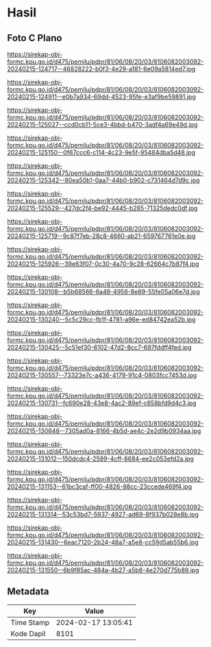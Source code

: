 # Hasil

## Foto C Plano

https://sirekap-obj-formc.kpu.go.id/d475/pemilu/pdpr/81/06/08/20/03/8106082003092-20240215-124717--46828222-b0f3-4e29-a181-6e09a5814ed7.jpg

https://sirekap-obj-formc.kpu.go.id/d475/pemilu/pdpr/81/06/08/20/03/8106082003092-20240215-124911--e0b7a934-69dd-4523-95fe-e3af9be59891.jpg

https://sirekap-obj-formc.kpu.go.id/d475/pemilu/pdpr/81/06/08/20/03/8106082003092-20240215-125027--ccd0cb11-5ce3-4bbd-b470-3adf4a69e49d.jpg

https://sirekap-obj-formc.kpu.go.id/d475/pemilu/pdpr/81/06/08/20/03/8106082003092-20240215-125150--0f67ccc6-c114-4c23-9e5f-95484dba5d48.jpg

https://sirekap-obj-formc.kpu.go.id/d475/pemilu/pdpr/81/06/08/20/03/8106082003092-20240215-125342--80ea50b1-0aa7-44b0-b902-c731464d7d9c.jpg

https://sirekap-obj-formc.kpu.go.id/d475/pemilu/pdpr/81/06/08/20/03/8106082003092-20240215-125529--427dc2f4-be92-4445-b285-71325dedc0df.jpg

https://sirekap-obj-formc.kpu.go.id/d475/pemilu/pdpr/81/06/08/20/03/8106082003092-20240215-125719--9c87f7eb-28c8-4660-ab21-659767761e0e.jpg

https://sirekap-obj-formc.kpu.go.id/d475/pemilu/pdpr/81/06/08/20/03/8106082003092-20240215-125926--39e63f07-0c30-4a70-9c28-62664c7b87f4.jpg

https://sirekap-obj-formc.kpu.go.id/d475/pemilu/pdpr/81/06/08/20/03/8106082003092-20240215-130108--b5b68566-6a48-4956-8e89-55fe05a06e7d.jpg

https://sirekap-obj-formc.kpu.go.id/d475/pemilu/pdpr/81/06/08/20/03/8106082003092-20240215-130240--5c5c29cc-fb1f-4781-a96e-ed84742ea52b.jpg

https://sirekap-obj-formc.kpu.go.id/d475/pemilu/pdpr/81/06/08/20/03/8106082003092-20240215-130425--5c51ef30-6102-47d2-8cc7-697fddff4fed.jpg

https://sirekap-obj-formc.kpu.go.id/d475/pemilu/pdpr/81/06/08/20/03/8106082003092-20240215-130557--73323e7c-a436-4179-91c4-0803fcc7453d.jpg

https://sirekap-obj-formc.kpu.go.id/d475/pemilu/pdpr/81/06/08/20/03/8106082003092-20240215-130731--fc690e28-43e8-4ac2-89ef-c658bfd9d4c3.jpg

https://sirekap-obj-formc.kpu.go.id/d475/pemilu/pdpr/81/06/08/20/03/8106082003092-20240215-130848--7305ad0a-8166-4b5d-ae4c-2e2d9b0934aa.jpg

https://sirekap-obj-formc.kpu.go.id/d475/pemilu/pdpr/81/06/08/20/03/8106082003092-20240215-131012--150dcdc4-2599-4cff-8684-ee2c053efd2a.jpg

https://sirekap-obj-formc.kpu.go.id/d475/pemilu/pdpr/81/06/08/20/03/8106082003092-20240215-131153--61bc3caf-ff00-4826-88cc-23ccede469f4.jpg

https://sirekap-obj-formc.kpu.go.id/d475/pemilu/pdpr/81/06/08/20/03/8106082003092-20240215-131314--53c53bd7-5937-4927-ad69-8f937b028e8b.jpg

https://sirekap-obj-formc.kpu.go.id/d475/pemilu/pdpr/81/06/08/20/03/8106082003092-20240215-131430--6eac7120-2b24-48a7-a5e8-cc59d5ab55b6.jpg

https://sirekap-obj-formc.kpu.go.id/d475/pemilu/pdpr/81/06/08/20/03/8106082003092-20240215-131550--6b9f85ac-484a-4b27-a5b8-4e270d775b89.jpg


## Metadata

| Key        | Value               |
| ---------- | ------------------- |
| Time Stamp | 2024-02-17 13:05:41 |
| Kode Dapil | 8101                |



